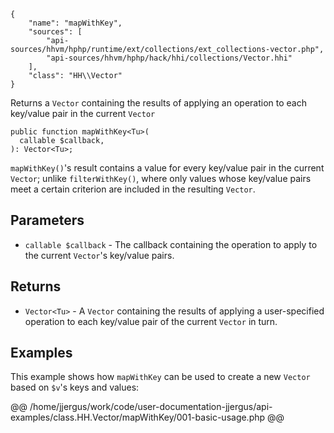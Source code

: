 ``` yamlmeta
{
    "name": "mapWithKey",
    "sources": [
        "api-sources/hhvm/hphp/runtime/ext/collections/ext_collections-vector.php",
        "api-sources/hhvm/hphp/hack/hhi/collections/Vector.hhi"
    ],
    "class": "HH\\Vector"
}
```




Returns a ` Vector ` containing the results of applying an operation to each
key/value pair in the current `` Vector ``




``` Hack
public function mapWithKey<Tu>(
  callable $callback,
): Vector<Tu>;
```




` mapWithKey() `'s result contains a value for every key/value pair in the
current `` Vector ``; unlike ``` filterWithKey() ```, where only values whose
key/value pairs meet a certain criterion are included in the resulting
```` Vector ````.




## Parameters




+ ` callable $callback ` - The callback containing the operation to apply to the
  current `` Vector ``'s key/value pairs.




## Returns




* ` Vector<Tu> ` - A `` Vector `` containing the results of applying a user-specified
  operation to each key/value pair of the current ``` Vector ``` in turn.




## Examples




This example shows how ` mapWithKey ` can be used to create a new `` Vector `` based on ``` $v ```'s keys and values:







@@ /home/jjergus/work/code/user-documentation-jjergus/api-examples/class.HH.Vector/mapWithKey/001-basic-usage.php @@
<!-- HHAPIDOC -->
